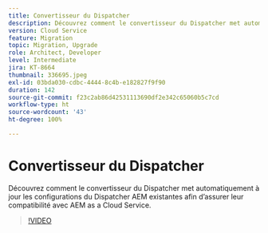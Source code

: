 ```yaml
---
title: Convertisseur du Dispatcher
description: Découvrez comment le convertisseur du Dispatcher met automatiquement à jour les configurations du Dispatcher AEM existantes afin d’assurer leur compatibilité avec AEM as a Cloud Service.
version: Cloud Service
feature: Migration
topic: Migration, Upgrade
role: Architect, Developer
level: Intermediate
jira: KT-8664
thumbnail: 336695.jpeg
exl-id: 03bda030-cdbc-4444-8c4b-e182827f9f90
duration: 142
source-git-commit: f23c2ab86d42531113690df2e342c65060b5c7cd
workflow-type: ht
source-wordcount: '43'
ht-degree: 100%

---
```


# Convertisseur du Dispatcher

Découvrez comment le convertisseur du Dispatcher met automatiquement à jour les configurations du Dispatcher AEM existantes afin d’assurer leur compatibilité avec AEM as a Cloud Service.

>[!VIDEO](https://video.tv.adobe.com/v/336695?quality=12&learn=on)
